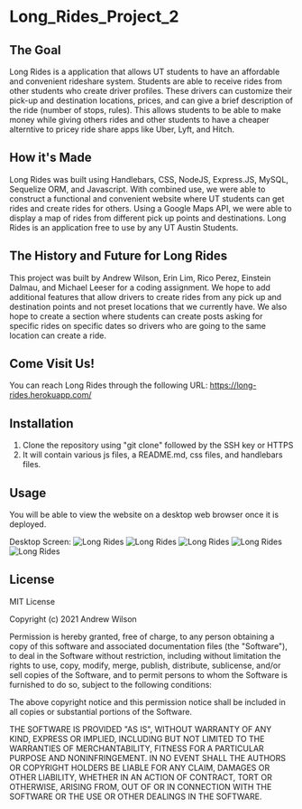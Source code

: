 # Long_Rides_Project_2

## The Goal
Long Rides is a application that allows UT students to have an affordable and convenient rideshare system. Students are able to receive rides from other students who create driver profiles. These drivers can customize their pick-up and destination locations, prices, and can give a brief description of the ride (number of stops, rules). This allows students to be able to make money while giving others rides and other students to have a cheaper alterntive to pricey ride share apps like Uber, Lyft, and Hitch.

## How it's Made
Long Rides was built using Handlebars, CSS, NodeJS, Express.JS, MySQL, Sequelize ORM, and Javascript. With combined use, we were able to construct a functional and convenient website where UT students can get rides and create rides for others. Using a Google Maps API, we were able to display a map of rides from different pick up points and destinations. Long Rides is an application free to use by any UT Austin Students.
## The History and Future for Long Rides
This project was built by Andrew Wilson, Erin Lim, Rico Perez, Einstein Dalmau, and Michael Leeser for a coding assignment. We hope to add additional features that allow drivers to create rides from any pick up and destination points and not preset locations that we currently have. We also hope to create a section where students can create posts asking for specific rides on specific dates so drivers who are going to the same location can create a ride.

## Come Visit Us!
You can reach Long Rides through the following URL: https://long-rides.herokuapp.com/

## Installation 
1. Clone the repository using "git clone" followed by the SSH key or HTTPS 
2. It will contain various js files, a README.md, css files, and handlebars files.

## Usage
You will be able to view the website on a desktop web browser once it is deployed.

Desktop Screen:
![Long Rides](./images/signup-ss.png)
![Long Rides](./images/login-ss.png)
![Long Rides](./images/dashboard-ss.png)
![Long Rides](./images/settings-ss.png)
![Long Rides](./images/createaRide.png)

## License 
MIT License

Copyright (c) 2021 Andrew Wilson

Permission is hereby granted, free of charge, to any person obtaining a copy
of this software and associated documentation files (the "Software"), to deal
in the Software without restriction, including without limitation the rights
to use, copy, modify, merge, publish, distribute, sublicense, and/or sell
copies of the Software, and to permit persons to whom the Software is
furnished to do so, subject to the following conditions:

The above copyright notice and this permission notice shall be included in all
copies or substantial portions of the Software.

THE SOFTWARE IS PROVIDED "AS IS", WITHOUT WARRANTY OF ANY KIND, EXPRESS OR
IMPLIED, INCLUDING BUT NOT LIMITED TO THE WARRANTIES OF MERCHANTABILITY,
FITNESS FOR A PARTICULAR PURPOSE AND NONINFRINGEMENT. IN NO EVENT SHALL THE
AUTHORS OR COPYRIGHT HOLDERS BE LIABLE FOR ANY CLAIM, DAMAGES OR OTHER
LIABILITY, WHETHER IN AN ACTION OF CONTRACT, TORT OR OTHERWISE, ARISING FROM,
OUT OF OR IN CONNECTION WITH THE SOFTWARE OR THE USE OR OTHER DEALINGS IN THE
SOFTWARE.
